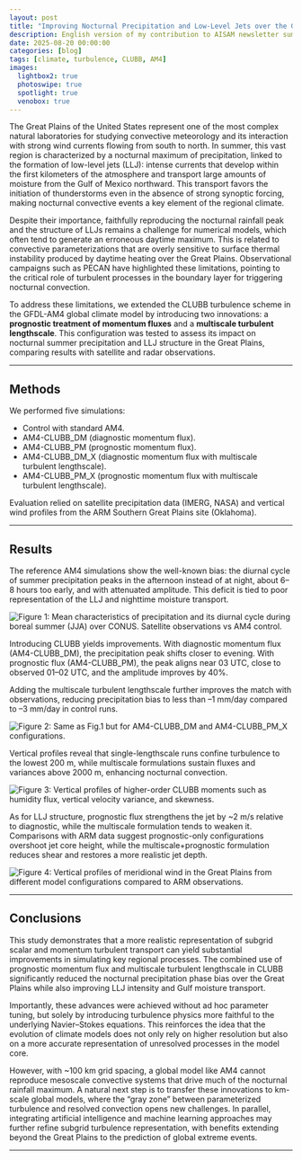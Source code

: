 ```yaml
---
layout: post
title: "Improving Nocturnal Precipitation and Low-Level Jets over the Great Plains with an Advanced Turbulence Representation"
description: English version of my contribution to AISAM newsletter summarising impact of extending CLUBB on Great Plains precipitation and winds
date: 2025-08-20 00:00:00
categories: [blog]
tags: [climate, turbulence, CLUBB, AM4]
images:
  lightbox2: true
  photoswipe: true
  spotlight: true
  venobox: true
---
```


The Great Plains of the United States represent one of the most complex natural laboratories for studying convective meteorology and its interaction with strong wind currents flowing from south to north. In summer, this vast region is characterized by a nocturnal maximum of precipitation, linked to the formation of low-level jets (LLJ): intense currents that develop within the first kilometers of the atmosphere and transport large amounts of moisture from the Gulf of Mexico northward. This transport favors the initiation of thunderstorms even in the absence of strong synoptic forcing, making nocturnal convective events a key element of the regional climate.

Despite their importance, faithfully reproducing the nocturnal rainfall peak and the structure of LLJs remains a challenge for numerical models, which often tend to generate an erroneous daytime maximum. This is related to convective parameterizations that are overly sensitive to surface thermal instability produced by daytime heating over the Great Plains. Observational campaigns such as PECAN have highlighted these limitations, pointing to the critical role of turbulent processes in the boundary layer for triggering nocturnal convection.

To address these limitations, we extended the CLUBB turbulence scheme in the GFDL-AM4 global climate model by introducing two innovations: a **prognostic treatment of momentum fluxes** and a **multiscale turbulent lengthscale**. This configuration was tested to assess its impact on nocturnal summer precipitation and LLJ structure in the Great Plains, comparing results with satellite and radar observations.

---

## Methods

We performed five simulations:

- Control with standard AM4.  
- AM4-CLUBB_DM (diagnostic momentum flux).  
- AM4-CLUBB_PM (prognostic momentum flux).  
- AM4-CLUBB_DM_X (diagnostic momentum flux with multiscale turbulent lengthscale).  
- AM4-CLUBB_PM_X (prognostic momentum flux with multiscale turbulent lengthscale).  

Evaluation relied on satellite precipitation data (IMERG, NASA) and vertical wind profiles from the ARM Southern Great Plains site (Oklahoma).

---

## Results

The reference AM4 simulations show the well-known bias: the diurnal cycle of summer precipitation peaks in the afternoon instead of at night, about 6–8 hours too early, and with attenuated amplitude. This deficit is tied to poor representation of the LLJ and nighttime moisture transport.

![Figure 1: Mean characteristics of precipitation and its diurnal cycle during boreal summer (JJA) over CONUS. Satellite observations vs AM4 control.](../assets/img/greatplains_fig1.png)

Introducing CLUBB yields improvements. With diagnostic momentum flux (AM4-CLUBB_DM), the precipitation peak shifts closer to evening. With prognostic flux (AM4-CLUBB_PM), the peak aligns near 03 UTC, close to observed 01–02 UTC, and the amplitude improves by 40%.

Adding the multiscale turbulent lengthscale further improves the match with observations, reducing precipitation bias to less than –1 mm/day compared to –3 mm/day in control runs.

![Figure 2: Same as Fig.1 but for AM4-CLUBB_DM and AM4-CLUBB_PM_X configurations.](../assets/img/greatplains_fig2.png)

Vertical profiles reveal that single-lengthscale runs confine turbulence to the lowest 200 m, while multiscale formulations sustain fluxes and variances above 2000 m, enhancing nocturnal convection.

![Figure 3: Vertical profiles of higher-order CLUBB moments such as humidity flux, vertical velocity variance, and skewness.](../assets/img/greatplains_fig3.png)

As for LLJ structure, prognostic flux strengthens the jet by ~2 m/s relative to diagnostic, while the multiscale formulation tends to weaken it. Comparisons with ARM data suggest prognostic-only configurations overshoot jet core height, while the multiscale+prognostic formulation reduces shear and restores a more realistic jet depth.

![Figure 4: Vertical profiles of meridional wind in the Great Plains from different model configurations compared to ARM observations.](../assets/img/greatplains_fig4.png)

---

## Conclusions

This study demonstrates that a more realistic representation of subgrid scalar and momentum turbulent transport can yield substantial improvements in simulating key regional processes. The combined use of prognostic momentum flux and multiscale turbulent lengthscale in CLUBB significantly reduced the nocturnal precipitation phase bias over the Great Plains while also improving LLJ intensity and Gulf moisture transport.

Importantly, these advances were achieved without ad hoc parameter tuning, but solely by introducing turbulence physics more faithful to the underlying Navier–Stokes equations. This reinforces the idea that the evolution of climate models does not only rely on higher resolution but also on a more accurate representation of unresolved processes in the model core.

However, with ~100 km grid spacing, a global model like AM4 cannot reproduce mesoscale convective systems that drive much of the nocturnal rainfall maximum. A natural next step is to transfer these innovations to km-scale global models, where the “gray zone” between parameterized turbulence and resolved convection opens new challenges. In parallel, integrating artificial intelligence and machine learning approaches may further refine subgrid turbulence representation, with benefits extending beyond the Great Plains to the prediction of global extreme events.

---
